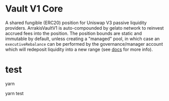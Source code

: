 # Vault V1 Core

A shared fungible (ERC20) position for Uniswap V3 passive liquidity providers. ArrakisVaultV1 is auto-compounded by gelato network to reinvest accrued fees into the position. The position bounds are static and immutable by default, unless creating a "managed" pool, in which case an `executiveRebalance` can be performed by the governance/manager account which will redeposit liquidity into a new range (see [docs](https://docs-g-uni.gelato.network) for more info).

# test

yarn

yarn test

